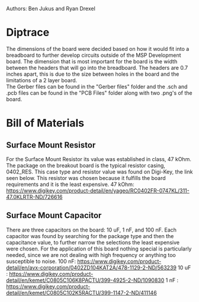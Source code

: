 Authors: Ben Jukus and Ryan Drexel

# Diptrace 
The dimensions of the board were decided based on how it would fit into a breadboard to further develop circuits outside of the MSP Development board. The dimension that is most important for the board is the width between the headers that will go into the breadboard. The headers are 0.7 inches apart, this is due to the size between holes in the board and the limitations of a 2 layer board.  
The Gerber files can be found in the "Gerber files" folder and the .sch and .pcb files can be found in the "PCB Files" folder along with two .png's of the board.  
# Bill of Materials
## Surface Mount Resistor
For the Surface Mount Resistor its value was established in class, 47 kOhm. The package on the breakout board is the typical resistor casing, 0402_RES. This case type and resistor value was found on Digi-Key, the link seen below. This resistor was chosen because it fulfills the board requirements and it is the least expensive. 
47 kOhm: https://www.digikey.com/product-detail/en/yageo/RC0402FR-0747KL/311-47.0KLRTR-ND/726616

## Surface Mount Capacitor 
There are three capacitors on the board: 10 uF, 1 nF, and 100 nF. Each capacitor was found by searching for the package type and then the capacitance value, to further narrow the selections the least expensive were chosen. For the application of this board nothing special is particularly needed, since we are not dealing with high frequency or anything too susceptible to noise. 
100 nF: https://www.digikey.com/product-detail/en/avx-corporation/0402ZD104KAT2A/478-1129-2-ND/563239
10 uF : https://www.digikey.com/product-detail/en/kemet/C0805C106K8PACTU/399-4925-2-ND/1090830
1 nF  : https://www.digikey.com/product-detail/en/kemet/C0805C102K5RACTU/399-1147-2-ND/411146